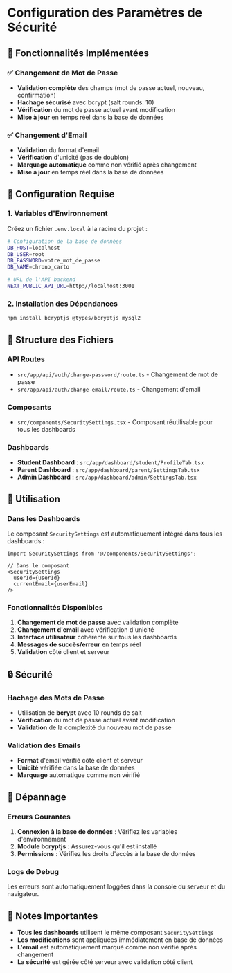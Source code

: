 # Configuration des Paramètres de Sécurité

## 🚀 Fonctionnalités Implémentées

### ✅ Changement de Mot de Passe
- **Validation complète** des champs (mot de passe actuel, nouveau, confirmation)
- **Hachage sécurisé** avec bcrypt (salt rounds: 10)
- **Vérification** du mot de passe actuel avant modification
- **Mise à jour** en temps réel dans la base de données

### ✅ Changement d'Email
- **Validation** du format d'email
- **Vérification** d'unicité (pas de doublon)
- **Marquage automatique** comme non vérifié après changement
- **Mise à jour** en temps réel dans la base de données

## 🔧 Configuration Requise

### 1. Variables d'Environnement
Créez un fichier `.env.local` à la racine du projet :

```bash
# Configuration de la base de données
DB_HOST=localhost
DB_USER=root
DB_PASSWORD=votre_mot_de_passe
DB_NAME=chrono_carto

# URL de l'API backend
NEXT_PUBLIC_API_URL=http://localhost:3001
```

### 2. Installation des Dépendances
```bash
npm install bcryptjs @types/bcryptjs mysql2
```

## 📁 Structure des Fichiers

### API Routes
- `src/app/api/auth/change-password/route.ts` - Changement de mot de passe
- `src/app/api/auth/change-email/route.ts` - Changement d'email

### Composants
- `src/components/SecuritySettings.tsx` - Composant réutilisable pour tous les dashboards

### Dashboards
- **Student Dashboard** : `src/app/dashboard/student/ProfileTab.tsx`
- **Parent Dashboard** : `src/app/dashboard/parent/SettingsTab.tsx`
- **Admin Dashboard** : `src/app/dashboard/admin/SettingsTab.tsx`

## 🎯 Utilisation

### Dans les Dashboards
Le composant `SecuritySettings` est automatiquement intégré dans tous les dashboards :

```tsx
import SecuritySettings from '@/components/SecuritySettings';

// Dans le composant
<SecuritySettings 
  userId={userId}
  currentEmail={userEmail}
/>
```

### Fonctionnalités Disponibles
1. **Changement de mot de passe** avec validation complète
2. **Changement d'email** avec vérification d'unicité
3. **Interface utilisateur** cohérente sur tous les dashboards
4. **Messages de succès/erreur** en temps réel
5. **Validation** côté client et serveur

## 🔒 Sécurité

### Hachage des Mots de Passe
- Utilisation de **bcrypt** avec 10 rounds de salt
- **Vérification** du mot de passe actuel avant modification
- **Validation** de la complexité du nouveau mot de passe

### Validation des Emails
- **Format** d'email vérifié côté client et serveur
- **Unicité** vérifiée dans la base de données
- **Marquage** automatique comme non vérifié

## 🚨 Dépannage

### Erreurs Courantes
1. **Connexion à la base de données** : Vérifiez les variables d'environnement
2. **Module bcryptjs** : Assurez-vous qu'il est installé
3. **Permissions** : Vérifiez les droits d'accès à la base de données

### Logs de Debug
Les erreurs sont automatiquement loggées dans la console du serveur et du navigateur.

## 📝 Notes Importantes

- **Tous les dashboards** utilisent le même composant `SecuritySettings`
- **Les modifications** sont appliquées immédiatement en base de données
- **L'email** est automatiquement marqué comme non vérifié après changement
- **La sécurité** est gérée côté serveur avec validation côté client
